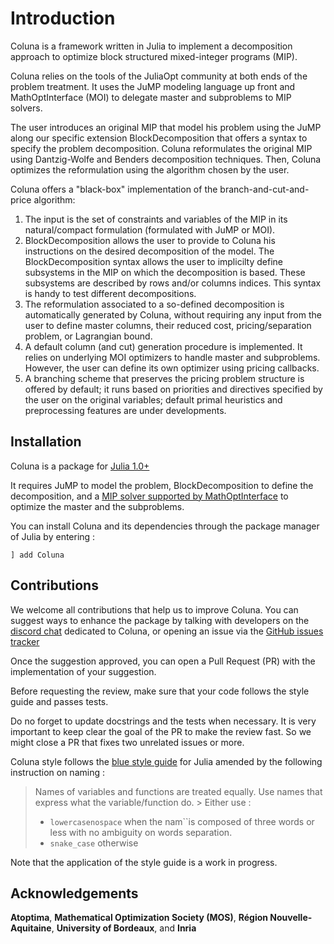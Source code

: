 # Introduction

Coluna is a framework written in Julia to implement a decomposition approach to optimize 
block structured mixed-integer programs (MIP). 

Coluna relies on the tools of the JuliaOpt community at both ends of the problem treatment. 
It uses the JuMP modeling language up front and MathOptInterface (MOI) to delegate master 
and subproblems to MIP solvers. 

The user introduces an original MIP that model his problem using the JuMP along our specific 
extension BlockDecomposition that offers a syntax to specify the problem decomposition. 
Coluna reformulates the original MIP using Dantzig-Wolfe and Benders decomposition 
techniques. 
Then, Coluna optimizes the reformulation using the algorithm chosen by the user.

Coluna offers a "black-box" implementation of the branch-and-cut-and-price algorithm:

1. The input is the set of constraints and variables of the MIP in its natural/compact formulation (formulated with JuMP or MOI). 
2. BlockDecomposition allows the user to provide to Coluna his instructions on the desired decomposition of the model. 
    The BlockDecomposition syntax allows the user to implicilty define subsystems in the MIP on which the decomposition is based. 
    These subsystems are described by rows and/or columns indices. This syntax is handy to test different decompositions.
3. The reformulation associated to a so-defined decomposition is automatically generated by Coluna,
    without requiring any input from the user to define master columns, their reduced cost, pricing/separation problem, or Lagrangian bound.
4. A default column (and cut) generation procedure is implemented.
    It relies on underlying MOI optimizers to handle master and subproblems. 
    However, the user can define its own optimizer using pricing callbacks.
5. A branching scheme that preserves the pricing problem structure is offered by default; 
    it runs based on priorities and directives specified by the user on the original variables; 
    default primal heuristics and preprocessing features are under developments.


## Installation

Coluna is a package for [Julia 1.0+](https://docs.julialang.org/en/v1/manual/documentation/index.html)

It requires JuMP to model the problem, BlockDecomposition to define the decomposition,
and a [MIP solver supported by MathOptInterface](http://www.juliaopt.org/JuMP.jl/stable/installation/#Getting-Solvers-1) to optimize the master and the subproblems. 

You can install Coluna and its dependencies through the package manager of Julia by entering :

```
] add Coluna
```

## Contributions

We welcome all contributions that help us to improve Coluna. You can suggest ways to enhance the package by talking with developers on the [discord chat](https://discordapp.com/invite/cg77wFW) dedicated to Coluna, or opening an issue via the [GitHub issues tracker](https://github.com/atoptima/Coluna.jl/issues)

Once the suggestion approved, you can open a Pull Request (PR) with the implementation of your suggestion. 

Before requesting the review, make sure that your code follows the style guide and passes tests.

Do no forget to update docstrings and the tests when necessary. It is very important to keep clear the goal of the PR to make the review fast. So we might close a PR that fixes two unrelated issues or more. 

Coluna style follows the [blue style guide](https://github.com/invenia/BlueStyle) for Julia amended by the following instruction on naming :

> Names of variables and functions are treated equally. Use names that express what the variable/function do. > Either use : 
> - `lowercasenospace` when the nam``is composed of three words or less with no ambiguity on words separation.
> - `snake_case` otherwise

Note that the application of the style guide is a work in progress.

## Acknowledgements

**Atoptima**, **Mathematical Optimization Society (MOS)**, **Région Nouvelle-Aquitaine**, **University of Bordeaux**, and **Inria**


